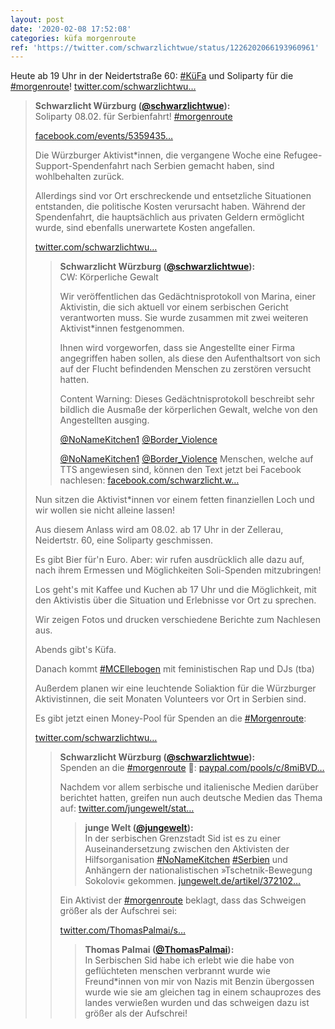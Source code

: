 ```yaml
---
layout: post
date: '2020-02-08 17:52:08'
categories: küfa morgenroute
ref: 'https://twitter.com/schwarzlichtwue/status/1226202066193960961'
---
```

Heute ab 19 Uhr in der Neidertstraße 60: [#KüFa](/t/küfa) und Soliparty für die [#morgenroute](/t/morgenroute)! [twitter.com/schwarzlichtwu…](https://twitter.com/schwarzlichtwue/status/1225036221824585728)
> <b>Schwarzlicht Würzburg ([@schwarzlichtwue](https://twitter.com/schwarzlichtwue)):</b>  
>Soliparty 08.02. für Serbienfahrt! [#morgenroute](/t/morgenroute)  
>  
>  
>  
>[facebook.com/events/5359435…](https://www.facebook.com/events/535943583689697/)  
>  
>  
>  
>Die Würzburger Aktivist\*innen, die vergangene Woche eine Refugee-Support-Spendenfahrt nach Serbien gemacht haben, sind wohlbehalten zurück.  
>  
>Allerdings sind vor Ort erschreckende und entsetzliche Situationen entstanden, die politische Kosten verursacht haben. Während der Spendenfahrt, die hauptsächlich aus privaten Geldern ermöglicht wurde, sind ebenfalls unerwartete Kosten angefallen.  
>  
>[twitter.com/schwarzlichtwu…](https://twitter.com/schwarzlichtwue/status/1224670253843652608)  
>> <b>Schwarzlicht Würzburg ([@schwarzlichtwue](https://twitter.com/schwarzlichtwue)):</b>    
>>CW: Körperliche Gewalt    
>>    
>>Wir veröffentlichen das Gedächtnisprotokoll von Marina, einer Aktivistin, die sich aktuell vor einem serbischen Gericht verantworten muss. Sie wurde zusammen mit zwei weiteren Aktivist\*innen festgenommen.      
>>    
>>Ihnen wird vorgeworfen, dass sie Angestellte einer Firma angegriffen haben sollen, als diese den Aufenthaltsort von sich auf der Flucht befindenden Menschen zu zerstören versucht hatten.      
>>    
>>Content Warning: Dieses Gedächtnisprotokoll beschreibt sehr bildlich die Ausmaße der körperlichen Gewalt, welche von den Angestellten ausging.      
>>    
>>[@NoNameKitchen1](https://twitter.com/NoNameKitchen1) [@Border_Violence](https://twitter.com/Border_Violence)    
>>    
>>[@NoNameKitchen1](https://twitter.com/NoNameKitchen1) [@Border_Violence](https://twitter.com/Border_Violence) Menschen, welche auf TTS angewiesen sind, können den Text jetzt bei Facebook nachlesen: [facebook.com/schwarzlicht.w…](https://www.facebook.com/schwarzlicht.wue/posts/750389068702469)    
>  
>  
>  
>Nun sitzen die Aktivist\*innen vor einem fetten finanziellen Loch und wir wollen sie nicht alleine lassen!  
>  
>  
>  
>Aus diesem Anlass wird am 08.02. ab 17 Uhr in der Zellerau, Neidertstr. 60, eine Soliparty geschmissen.  
>  
>Es gibt Bier für'n Euro. Aber: wir rufen ausdrücklich alle dazu auf, nach ihrem Ermessen und Möglichkeiten Soli-Spenden mitzubringen!  
>  
>  
>  
>Los geht's mit Kaffee und Kuchen ab 17 Uhr und die Möglichkeit, mit den Aktivistis über die Situation und Erlebnisse vor Ort zu sprechen.  
>  
>Wir zeigen Fotos und drucken verschiedene Berichte zum Nachlesen aus.  
>  
>Abends gibt's Küfa.  
>  
>Danach kommt [#MCEllebogen](/t/mcellebogen) mit feministischen Rap und DJs (tba)  
>  
>Außerdem planen wir eine leuchtende Soliaktion für die Würzburger Aktivistinnen, die seit Monaten Volunteers vor Ort in Serbien sind.  
>  
>Es gibt jetzt einen Money-Pool für Spenden an die [#Morgenroute](/t/morgenroute):  
>  
>  
>  
>[twitter.com/schwarzlichtwu…](https://twitter.com/schwarzlichtwue/status/1225069327659020288)  
>> <b>Schwarzlicht Würzburg ([@schwarzlichtwue](https://twitter.com/schwarzlichtwue)):</b>    
>>Spenden an die [#morgenroute](/t/morgenroute) 🚒: [paypal.com/pools/c/8miBVD…](https://www.paypal.com/pools/c/8miBVDtnRu)    
>>    
>>Nachdem vor allem serbische und italienische Medien darüber berichtet hatten, greifen nun auch deutsche Medien das Thema auf: [twitter.com/jungewelt/stat…](https://twitter.com/jungewelt/status/1225721368626503681?s=19)    
>>> <b>junge Welt ([@jungewelt](https://twitter.com/jungewelt)):</b>      
>>>In der serbischen Grenzstadt Sid ist es zu einer Auseinandersetzung zwischen den Aktivisten der Hilfsorganisation [#NoNameKitchen](/t/nonamekitchen) [#Serbien](/t/serbien) und Anhängern der nationalistischen »Tschetnik-Bewegung Sokolovi« gekommen. [jungewelt.de/artikel/372102…](https://www.jungewelt.de/artikel/372102.flüchtlingskrise-serbien-rechte-attackieren-helfer.html)      
>>    
>>    
>>    
>>Ein Aktivist der [#morgenroute](/t/morgenroute) beklagt, dass das Schweigen größer als der Aufschrei sei:    
>>    
>>[twitter.com/ThomasPalmai/s…](https://twitter.com/ThomasPalmai/status/1225765332259889155?s=19)    
>>> <b>Thomas Palmai ([@ThomasPalmai](https://twitter.com/ThomasPalmai)):</b>      
>>>In Serbischen Sid habe ich erlebt wie die habe von geflüchteten menschen verbrannt wurde wie Freund\*innen von mir von Nazis mit Benzin übergossen wurde wie sie am gleichen tag in einem schauprozes des landes verwießen wurden und das schweigen dazu ist größer als der Aufschrei!       
>>    
>>    
>  
>  

